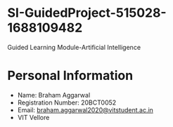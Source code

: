 # SI-GuidedProject-515028-1688109482
Guided Learning Module-Artificial Intelligence

# Personal Information

- Name: Braham Aggarwal
- Registration Number: 20BCT0052
- Email: braham.aggarwal2020@vitstudent.ac.in
- VIT Vellore
